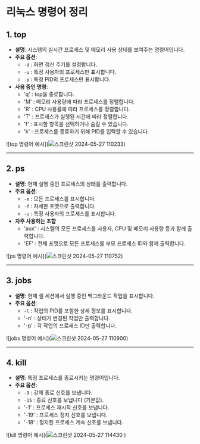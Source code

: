 # 리눅스 명령어 정리

## 1. top
- **설명**: 시스템의 실시간 프로세스 및 메모리 사용 상태를 보여주는 명령어입니다.
- **주요 옵션**:
  - `-d` : 화면 갱신 주기를 설정합니다.
  - `-u` : 특정 사용자의 프로세스만 표시합니다.
  - `-p` : 특정 PID의 프로세스만 표시합니다.
- **사용 중인 명령**:
  - 'q' : top을 종료합니다.
  - 'M' : 메모리 사용량에 따라 프로세스를 정렬합니다.
  - 'R' : CPU 사용률에 따라 프로세스를 정렬합니다.
  - 'T' : 프로세스가 실행된 시간에 따라 정렬합니다.
  - 'f' : 표시할 항목을 선택하거나 숨길 수 있습니다.
  - 'k' : 프로세스를 종료하기 위해 PID를 입력할 수 있습니다.
  
![top 명령어 예시](![스크린샷 2024-05-27 110233](https://github.com/whansrl7/-/assets/48951301/dbe8396b-6314-46e3-b561-0865d3d60628))
***
## 2. ps
- **설명**: 현재 실행 중인 프로세스의 상태를 출력합니다.
- **주요 옵션**:
  - `-e` : 모든 프로세스를 표시합니다.
  - `-f` : 자세한 포맷으로 출력합니다.
  - `-u` : 특정 사용자의 프로세스를 표시합니다.
- **자주 사용하는 조합**
  - 'aux' : 시스템의 모든 프로세스를 사용자, CPU 및 메모리 사용량 등과 함께 출력합니다.
  - 'EF' : 전체 포맷으로 모든 프로세스를 부모 프로세스 ID와 함께 출력합니다. 
  
![ps 명령어 예시](![스크린샷 2024-05-27 110752](https://github.com/whansrl7/-/assets/48951301/66f10756-81e1-4f52-ab53-516f5a38c2bf))
***
## 3. jobs
- **설명**: 현재 셸 세션에서 실행 중인 백그라운드 작업을 표시합니다.
- **주요 옵션**:
  - `-l` : 작업의 PID를 포함한 상세 정보를 표시합니다.
  - '-n' : 상태가 변경된 작업만 출력합니다.
  - '-p' : 각 작업의 프로세스 ID만 출력합니다.
  
![jobs 명령어 예시](![스크린샷 2024-05-27 110900](https://github.com/whansrl7/-/assets/48951301/51979989-43b3-4db7-aaae-cd62ff344f0f))
***
## 4. kill
- **설명**: 특정 프로세스를 종료시키는 명령어입니다.
- **주요 옵션**:
  - `-9` : 강제 종료 신호를 보냅니다.
  - `-15` : 종료 신호를 보냅니다 (기본값).
  - '-1' : 프로세스 재시작 신호를 보냅니다.
  - '-19' : 프로세스 정지 신호를 보냅니다.
  - '-18' : 정지된 프로세스 계속 신호를 보냅니다.
  
![kill 명령어 예시](![스크린샷 2024-05-27 114430](https://github.com/whansrl7/-/assets/48951301/29487582-cdd3-4a2a-99c3-115e5a0b7d97)
)
